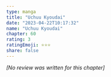 ```yaml
---
type: manga
title: "Uchuu Kyoudai"
date: "2023-04-22T10:17:32"
name: "Uchuu Kyoudai"
chapter: 60
rating: 3
ratingEmoji: ⭐️⭐️⭐️
share: false
---
```


*[No review was written for this chapter]*
